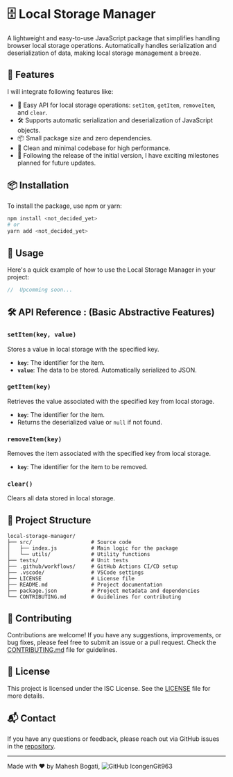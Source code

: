# 🗄️ Local Storage Manager

A lightweight and easy-to-use JavaScript package that simplifies handling browser local storage operations. Automatically handles serialization and deserialization of data, making local storage management a breeze.

## 🌟 Features

I will integrate following features like:

- 🚀 Easy API for local storage operations: `setItem`, `getItem`, `removeItem`, and `clear`.
- 🛠️ Supports automatic serialization and deserialization of JavaScript objects.
- 📦 Small package size and zero dependencies.
- 🧹 Clean and minimal codebase for high performance.
- 🗽 Following the release of the initial version, I have exciting milestones planned for future updates.

## 📦 Installation

To install the package, use npm or yarn:

```bash
npm install <not_decided_yet>
# or
yarn add <not_decided_yet>
```

## 🚀 Usage

Here's a quick example of how to use the Local Storage Manager in your project:

```js
//  Upcomming soon...
```

## 🛠️ API Reference : (Basic Abstractive Features)

### `setItem(key, value)`

Stores a value in local storage with the specified key.

- **`key`**: The identifier for the item.
- **`value`**: The data to be stored. Automatically serialized to JSON.

### `getItem(key)`

Retrieves the value associated with the specified key from local storage.

- **`key`**: The identifier for the item.
- Returns the deserialized value or `null` if not found.

### `removeItem(key)`

Removes the item associated with the specified key from local storage.

- **`key`**: The identifier for the item to be removed.

### `clear()`

Clears all data stored in local storage.

## 📂 Project Structure

```
local-storage-manager/
├── src/                   # Source code
│   ├── index.js           # Main logic for the package
│   └── utils/             # Utility functions
├── tests/                 # Unit tests
├── .github/workflows/     # GitHub Actions CI/CD setup
├── .vscode/               # VSCode settings
├── LICENSE                # License file
├── README.md              # Project documentation
├── package.json           # Project metadata and dependencies
└── CONTRIBUTING.md        # Guidelines for contributing
```

## 🤝 Contributing

Contributions are welcome! If you have any suggestions, improvements, or bug fixes, please feel free to submit an issue or a pull request. Check the [CONTRIBUTING.md](CONTRIBUTING.md) file for guidelines.

## 📄 License

This project is licensed under the ISC License. See the [LICENSE](LICENSE) file for more details.

## 📬 Contact

If you have any questions or feedback, please reach out via GitHub issues in the [repository](https://github.com/your-username/local-storage-manager).

---

Made with ❤️ by Mahesh Bogati,
![GitHub Icon](https://img.icons8.com/ios-glyphs/30/000000/github.png)genGit963

